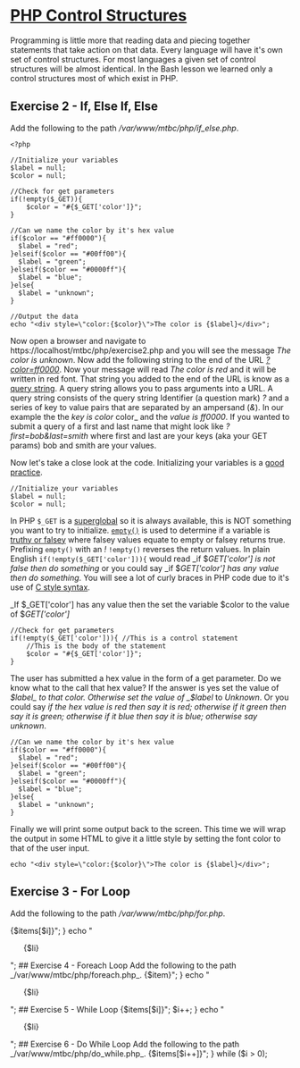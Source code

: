 # [PHP Control Structures](http://php.net/manual/en/language.control-structures.php)

Programming is little more that reading data and piecing together statements that take action on that data. Every language will have it's own set of control structures. For most languages a given set of control structures will be almost identical. In the Bash lesson we learned only a control structures most of which exist in PHP.

## Exercise 2 - If, Else If, Else

Add the following to the path _/var/www/mtbc/php/if_else.php_.
````
<?php

//Initialize your variables
$label = null;
$color = null;

//Check for get parameters
if(!empty($_GET)){
    $color = "#{$_GET['color']}";
}

//Can we name the color by it's hex value
if($color == "#ff0000"){
  $label = "red";
}elseif($color == "#00ff00"){
  $label = "green";
}elseif($color == "#0000ff"){
  $label = "blue";
}else{
  $label = "unknown";
}

//Output the data
echo "<div style=\"color:{$color}\">The color is {$label}</div>";
````

Now open a browser and navigate to https://localhost/mtbc/php/exercise2.php and you will see the message _The color is unknown_. Now add the following string to the end of the URL [_?color=ff0000_](https://localhost/mtbc/php/exercise2.php). Now your message will read _The color is red_ and it will be written in red font. That string you added to the end of the URL is know as a [query string](https://en.wikipedia.org/wiki/Query_string). A query string allows you to pass arguments into a URL. A query string consists of the query string Identifier (a question mark) _?_ and a series of key to value pairs that are separated by an ampersand (_&_). In our example the the _key is color_ color_ and the _value is ff0000_. If you wanted to submit a query of a first and last name that might look like _?first=bob&last=smith_ where first and last are your keys (aka your GET params) bob and smith are your values.

Now let's take a close look at the code. Initializing your variables is a [good practice](https://stackoverflow.com/questions/30955639/is-it-necessary-to-initialize-declare-variable-in-php).
````
//Initialize your variables
$label = null;
$color = null;
````

In PHP ````$_GET```` is a [superglobal](http://php.net/manual/en/language.variables.superglobals.php) so it is always available, this is NOT something you want to try to initialize. [````empty()````](http://php.net/manual/en/function.empty.php) is used to determine if a variable is [truthy or falsey](https://stackoverflow.com/questions/19839952/all-falsey-values-in-javascript) where falsey values equate to empty or falsey returns true. Prefixing ````empty()```` with an _!_ ````!empty()```` reverses the return values. In plain English ````if(!empty($_GET['color'])){```` would read _if $_GET['color'] is not false then do something_ or you could say _if $_GET['color'] has any value then do something_. You will see a lot of curly braces in PHP code due to it's use of [C style syntax](https://en.wikipedia.org/wiki/C_syntax).

_If $_GET['color'] has any value then the set the variable $color to the value of $_GET['color']_
````
//Check for get parameters
if(!empty($_GET['color'])){ //This is a control statement
    //This is the body of the statement
    $color = "#{$_GET['color']}";
}
````

The user has submitted a hex value in the form of a get parameter. Do we know what to the call that hex value? If the answer is yes set the value of _$label_ to that color. Otherwise set the value of _$label_ to _Unknown_. Or you could say _if the hex value is red then say it is red; otherwise if it green then say it is green; otherwise if it blue then say it is blue; otherwise say unknown_.
````
//Can we name the color by it's hex value
if($color == "#ff0000"){
  $label = "red";
}elseif($color == "#00ff00"){
  $label = "green";
}elseif($color == "#0000ff"){
  $label = "blue";
}else{
  $label = "unknown";
}
````

Finally we will print some output back to the screen. This time we will wrap the output in some HTML to give it  a little style by setting the font color to that of the user input.

````
echo "<div style=\"color:{$color}\">The color is {$label}</div>";
````

## Exercise 3 - For Loop

Add the following to the path _/var/www/mtbc/php/for.php_.

<?php

$items = array(
  'for',
  'foreach',
  'while',
  'do-while'
);

echo 'PHP Supports ' . count($items) . ' of loops.';

$li = '';
for($i=0; $i<count($items); $i++){
  $li .= "<li>{$items[$i]}</li>";
}

echo "<ul>{$li}</ul>";


## Exercise 4 - Foreach Loop

Add the following to the path _/var/www/mtbc/php/foreach.php_.

<?php

$items = array(
  'for',
  'foreach',
  'while',
  'do-while'
);

echo 'PHP Supports ' . count($items) . ' of loops.';

$li = '';
foreach($items as $item){
  $li .= "<li>{$item}</li>";
}

echo "<ul>{$li}</ul>";


## Exercise 5 - While Loop

<?php

$items = [
  'for',
  'foreach',
  'while',
  'do-while'
];

$count = count($items);

echo "PHP Supports {$count} of loops.";

$i = 0;
$li=null;
while ($i < $count) {
  $li .= "<li>{$items[$i]}</li>";
  $i++;
}

echo "<ul>{$li}</ul>";


## Exercise 6 - Do While Loop

Add the following to the path _/var/www/mtbc/php/do_while.php_.

<?php

$items = [
  'for',
  'foreach',
  'while',
  'do-while'
];

echo 'PHP Supports ' . count($items) . ' of loops.';

$i = 0;
$li=null;
do {
  $li .= "<li>{$items[$i++]}</li>";
} while ($i > 0);
